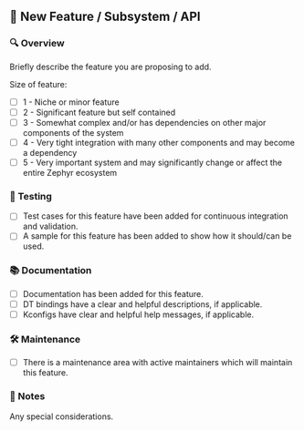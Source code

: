 ## 🧩 New Feature / Subsystem / API

### 🔍 Overview
Briefly describe the feature you are proposing to add.

Size of feature:
- [ ] 1 - Niche or minor feature
- [ ] 2 - Significant feature but self contained
- [ ] 3 - Somewhat complex and/or has dependencies on other major components of the system
- [ ] 4 - Very tight integration with many other components and may become a dependency
- [ ] 5 - Very important system and may significantly change or affect the entire Zephyr ecosystem

### 🧪 Testing
- [ ] Test cases for this feature have been added for continuous integration and validation.
- [ ] A sample for this feature has been added to show how it should/can be used.

### 📚 Documentation
- [ ] Documentation has been added for this feature.
- [ ] DT bindings have a clear and helpful descriptions, if applicable.
- [ ] Kconfigs have clear and helpful help messages, if applicable.

### 🛠️ Maintenance
- [ ] There is a maintenance area with active maintainers which will maintain this feature.

### 🧵 Notes
Any special considerations.

